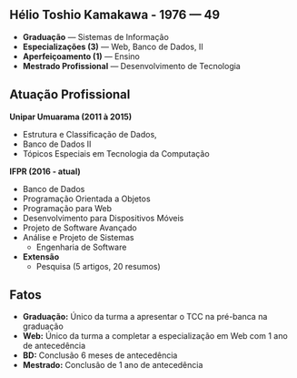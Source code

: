 ## **Hélio Toshio Kamakawa** -  1976 — 49
- **Graduação** — Sistemas de Informação  
- **Especializações (3)** — Web, Banco de Dados, II
- **Aperfeiçoamento (1)** — Ensino
- **Mestrado Profissional** — Desenvolvimento de Tecnologia

## Atuação Profissional 

**Unipar Umuarama (2011 à 2015)** 
- Estrutura e Classificação de Dados, 
- Banco de Dados II  
- Tópicos Especiais em Tecnologia da Computação

**IFPR (2016 - atual)**
- Banco de Dados  
- Programação Orientada a Objetos  
- Programação para Web  
- Desenvolvimento para Dispositivos Móveis  
- Projeto de Software Avançado  
- Análise e Projeto de Sistemas
  - Engenharia de Software 
- **Extensão**
  - Pesquisa (5 artigos, 20 resumos)

## Fatos
- **Graduação:** Único da turma a apresentar o TCC na pré-banca na graduação  
- **Web:** Único da turma a completar a especialização em Web com 1 ano de antecedência  
- **BD:** Conclusão 6 meses de antecedência  
- **Mestrado:** Conclusão de 1 ano de antecedência
